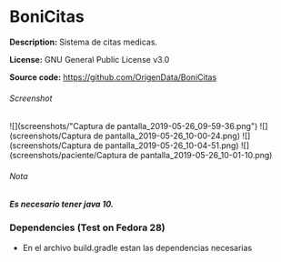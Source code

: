 BoniCitas
=========================
**Description:** Sistema de citas medicas.

**License:** GNU General Public License v3.0

**Source code:** https://github.com/OrigenData/BoniCitas	


###### Screenshot
![](screenshots/"Captura de pantalla_2019-05-26_09-59-36.png")
![](screenshots/Captura de pantalla_2019-05-26_10-00-24.png)
![](screenshots/Captura de pantalla_2019-05-26_10-04-51.png)
![](screenshots/paciente/Captura de pantalla_2019-05-26_10-01-10.png)

###### Nota
***Es necesario tener java 10.***

### Dependencies (Test on Fedora 28)

* En el archivo build.gradle estan las dependencias necesarias
